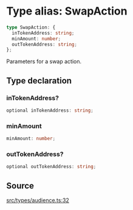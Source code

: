 # Type alias: SwapAction

```ts
type SwapAction: {
  inTokenAddress: string;
  minAmount: number;
  outTokenAddress: string;
};
```

Parameters for a swap action.

## Type declaration

### inTokenAddress?

```ts
optional inTokenAddress: string;
```

### minAmount

```ts
minAmount: number;
```

### outTokenAddress?

```ts
optional outTokenAddress: string;
```

## Source

[src/types/audience.ts:32](https://github.com/torque-labs/torque-ts-sdk/blob/35180ea2561c531d50df4b23b7bd32172a5fdc80/src/types/audience.ts#L32)
